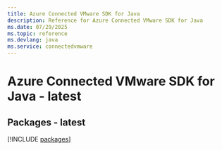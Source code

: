 ```yaml
---
title: Azure Connected VMware SDK for Java
description: Reference for Azure Connected VMware SDK for Java
ms.date: 07/29/2025
ms.topic: reference
ms.devlang: java
ms.service: connectedvmware
---
```

# Azure Connected VMware SDK for Java - latest
## Packages - latest
[!INCLUDE [packages](connected-vmware-index.md)]
